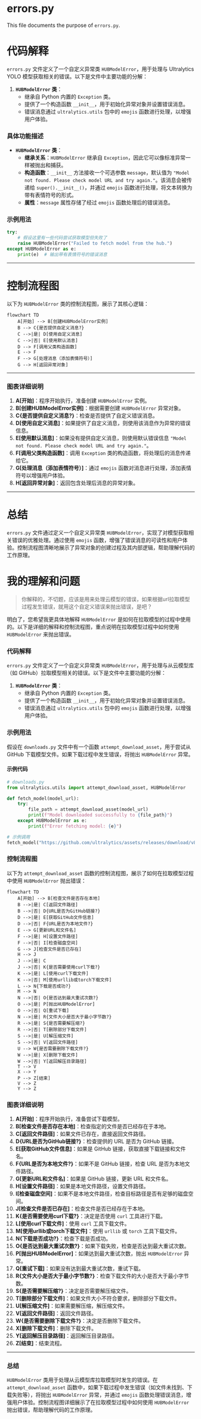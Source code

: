 # errors.py

This file documents the purpose of `errors.py`.

# 代码解释

`errors.py` 文件定义了一个自定义异常类 `HUBModelError`，用于处理与 Ultralytics YOLO 模型获取相关的错误。以下是文件中主要功能的分解：

1. **`HUBModelError` 类**：
   - 继承自 Python 内置的 `Exception` 类。
   - 提供了一个构造函数 `__init__`，用于初始化异常对象并设置错误消息。
   - 错误消息通过 `ultralytics.utils` 包中的 `emojis` 函数进行处理，以增强用户体验。

### 具体功能描述

- **`HUBModelError` 类**：
  - **继承关系**：`HUBModelError` 继承自 `Exception`，因此它可以像标准异常一样被抛出和捕获。
  - **构造函数**：`__init__` 方法接收一个可选参数 `message`，默认值为 `"Model not found. Please check model URL and try again."`。该消息会被传递给 `super().__init__()`，并通过 `emojis` 函数进行处理，将文本转换为带有表情符号的形式。
  - **属性**：`message` 属性存储了经过 `emojis` 函数处理后的错误消息。

### 示例用法

```python
try:
    # 假设这里有一些代码尝试获取模型但失败了
    raise HUBModelError("Failed to fetch model from the hub.")
except HUBModelError as e:
    print(e)  # 输出带有表情符号的错误消息
```

---

# 控制流程图

以下为 `HUBModelError` 类的控制流程图，展示了其核心逻辑：

```mermaid
flowchart TD
    A[开始] --> B[创建HUBModelError实例]
    B --> C{是否提供自定义消息?}
    C -->|是| D[使用自定义消息]
    C -->|否| E[使用默认消息]
    D --> F[调用父类构造函数]
    E --> F
    F --> G[处理消息（添加表情符号）]
    G --> H[返回异常对象]
```

---

### 图表详细说明

1. **A[开始]**：程序开始执行，准备创建 `HUBModelError` 实例。
2. **B[创建HUBModelError实例]**：根据需要创建 `HUBModelError` 异常对象。
3. **C{是否提供自定义消息?}**：检查是否提供了自定义错误消息。
4. **D[使用自定义消息]**：如果提供了自定义消息，则使用该消息作为异常的错误信息。
5. **E[使用默认消息]**：如果没有提供自定义消息，则使用默认错误信息 `"Model not found. Please check model URL and try again."`。
6. **F[调用父类构造函数]**：调用 `Exception` 类的构造函数，将处理后的消息传递给它。
7. **G[处理消息（添加表情符号）]**：通过 `emojis` 函数对消息进行处理，添加表情符号以增强用户体验。
8. **H[返回异常对象]**：返回包含处理后消息的异常对象。

---

# 总结

`errors.py` 文件通过定义一个自定义异常类 `HUBModelError`，实现了对模型获取相关错误的优雅处理。通过使用 `emojis` 函数，增强了错误消息的可读性和用户体验。控制流程图清晰地展示了异常对象的创建过程及其内部逻辑，帮助理解代码的工作原理。

# 我的理解和问题
>你解释的，不切题，应该是用来处理云模型的错误，如果根据url拉取模型过程发生错误，就用这个自定义错误来抛出错误，是吧？


明白了，您希望我更具体地解释 `HUBModelError` 是如何在拉取模型的过程中使用的。以下是详细的解释和控制流程图，重点说明在拉取模型过程中如何使用 `HUBModelError` 来抛出错误。

### 代码解释

`errors.py` 文件定义了一个自定义异常类 `HUBModelError`，用于处理与从云模型库（如 GitHub）拉取模型相关的错误。以下是文件中主要功能的分解：

1. **`HUBModelError` 类**：
   - 继承自 Python 内置的 `Exception` 类。
   - 提供了一个构造函数 `__init__`，用于初始化异常对象并设置错误消息。
   - 错误消息通过 `ultralytics.utils` 包中的 `emojis` 函数进行处理，以增强用户体验。

### 示例用法

假设在 `downloads.py` 文件中有一个函数 `attempt_download_asset`，用于尝试从 GitHub 下载模型文件。如果下载过程中发生错误，将抛出 `HUBModelError` 异常。

#### 示例代码

```python
# downloads.py
from ultralytics.utils import attempt_download_asset, HUBModelError

def fetch_model(model_url):
    try:
        file_path = attempt_download_asset(model_url)
        print(f"Model downloaded successfully to {file_path}")
    except HUBModelError as e:
        print(f"Error fetching model: {e}")

# 示例调用
fetch_model("https://github.com/ultralytics/assets/releases/download/v8.3.0/yolov8n.pt")
```

### 控制流程图

以下为 `attempt_download_asset` 函数的控制流程图，展示了如何在拉取模型过程中使用 `HUBModelError` 抛出错误：

```mermaid
flowchart TD
    A[开始] --> B[检查文件是否存在本地]
    B -->|是| C[返回文件路径]
    B -->|否| D{URL是否为GitHub链接?}
    D -->|是| E[获取GitHub文件信息]
    D -->|否| F{URL是否为本地文件?}
    E --> G[更新URL和文件名]
    F -->|是| H[设置文件路径]
    F -->|否| I[检查磁盘空间]
    G --> J[检查文件是否已存在]
    H --> J
    J -->|是| C
    J -->|否| K{是否需要使用curl下载?}
    K -->|是| L[使用curl下载文件]
    K -->|否| M[使用urllib或torch下载文件]
    L --> N{下载是否成功?}
    M --> N
    N -->|否| O{是否达到最大重试次数?}
    O -->|是| P[抛出HUBModelError]
    O -->|否| Q[重试下载]
    N -->|是| R{文件大小是否大于最小字节数?}
    R -->|是| S{是否需要解压缩?}
    R -->|否| T[删除部分下载文件]
    S -->|是| U[解压缩文件]
    S -->|否| V[返回文件路径]
    U --> W{是否需要删除下载文件?}
    W -->|是| X[删除下载文件]
    W -->|否| Y[返回解压目录路径]
    T --> V
    X --> Y
    P --> Z[结束]
    V --> Z
    Y --> Z
```

### 图表详细说明

1. **A[开始]**：程序开始执行，准备尝试下载模型。
2. **B[检查文件是否存在本地]**：检查指定的文件是否已经存在于本地。
3. **C[返回文件路径]**：如果文件已存在，直接返回文件路径。
4. **D{URL是否为GitHub链接?}**：检查提供的 URL 是否为 GitHub 链接。
5. **E[获取GitHub文件信息]**：如果是 GitHub 链接，获取直接下载链接和文件名。
6. **F{URL是否为本地文件?}**：如果不是 GitHub 链接，检查 URL 是否为本地文件路径。
7. **G[更新URL和文件名]**：如果是 GitHub 链接，更新 URL 和文件名。
8. **H[设置文件路径]**：如果是本地文件路径，设置文件路径。
9. **I[检查磁盘空间]**：如果不是本地文件路径，检查目标路径是否有足够的磁盘空间。
10. **J[检查文件是否已存在]**：检查文件是否已经存在于本地。
11. **K{是否需要使用curl下载?}**：决定是否使用 `curl` 工具进行下载。
12. **L[使用curl下载文件]**：使用 `curl` 工具下载文件。
13. **M[使用urllib或torch下载文件]**：使用 `urllib` 或 `torch` 工具下载文件。
14. **N{下载是否成功?}**：检查下载是否成功。
15. **O{是否达到最大重试次数?}**：如果下载失败，检查是否达到最大重试次数。
16. **P[抛出HUBModelError]**：如果达到最大重试次数，抛出 `HUBModelError` 异常。
17. **Q[重试下载]**：如果没有达到最大重试次数，重试下载。
18. **R{文件大小是否大于最小字节数?}**：检查下载文件的大小是否大于最小字节数。
19. **S{是否需要解压缩?}**：决定是否需要解压缩文件。
20. **T[删除部分下载文件]**：如果文件大小不符合要求，删除部分下载文件。
21. **U[解压缩文件]**：如果需要解压缩，解压缩文件。
22. **V[返回文件路径]**：返回文件路径。
23. **W{是否需要删除下载文件?}**：决定是否删除下载文件。
24. **X[删除下载文件]**：删除下载文件。
25. **Y[返回解压目录路径]**：返回解压目录路径。
26. **Z[结束]**：结束流程。

---

### 总结

`HUBModelError` 类用于处理从云模型库拉取模型时发生的错误。在 `attempt_download_asset` 函数中，如果下载过程中发生错误（如文件未找到、下载失败等），将抛出 `HUBModelError` 异常，并通过 `emojis` 函数处理错误消息，增强用户体验。控制流程图详细展示了在拉取模型过程中如何使用 `HUBModelError` 抛出错误，帮助理解代码的工作原理。